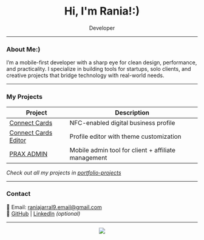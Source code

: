 <h1 align="center">Hi, I'm Rania!:)</h1>
<p align="center">
   Developer 
</p>

---

### About Me:)

I’m a mobile-first developer with a sharp eye for clean design, performance, and practicality. I specialize in building tools for startups, solo clients, and creative projects that bridge technology with real-world needs.

---

### My Projects

| Project | Description |
|--------|-------------|
| [Connect Cards](https://github.com/raniajarral/portfolio-projects/tree/main/connect-cards) | NFC-enabled digital business profile |
| [Connect Cards Editor](https://github.com/raniajarral/portfolio-projects/tree/main/editor-app) | Profile editor with theme customization |
| [PRAX ADMIN](https://github.com/raniajarral/portfolio-projects/tree/main/prax-admin) | Mobile admin tool for client + affiliate management |

*Check out all my projects in [portfolio-projects](https://github.com/raniajarral/portfolio-projects)*

---

### Contact

📧 Email: raniajarral9.email@gmail.com  
🔗 [GitHub](https://github.com/raniajarral) | [LinkedIn](https://linkedin.com/in/raniajarral) *(optional)*

---

<p align="center">
  <img src="https://github-readme-stats.vercel.app/api?username=raniajarral&show_icons=true&theme=radical" />
</p>


<!--
**raniajarral/raniajarral** is a ✨ _special_ ✨ repository because its `README.md` (this file) appears on your GitHub profile.

Here are some ideas to get you started:

- 🔭 I’m currently working on ...
- 🌱 I’m currently learning ...
- 👯 I’m looking to collaborate on ...
- 🤔 I’m looking for help with ...
- 💬 Ask me about ...
- 📫 How to reach me: ...
- 😄 Pronouns: ...
- ⚡ Fun fact: ...
-->
